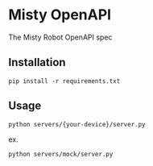# Misty OpenAPI
The Misty Robot OpenAPI spec

## Installation

	pip install -r requirements.txt

## Usage

	python servers/{your-device}/server.py

ex.

	python servers/mock/server.py

